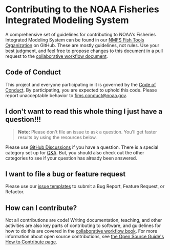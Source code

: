 # Contributing to the NOAA Fisheries Integrated Modeling System

A comprehensive set of guidelines for contributing to NOAA's Fisheries Integrated Modeling System can be found in our [NMFS Fish Tools Organization](https://noaa-fims.github.io/collaborative_workflow/contributor-guidelines.html) on GitHub. These are mostly guidelines, not rules. Use your best judgment, and feel free to propose changes to this document in a pull request to the [collaborative workflow document](https://github.com/NOAA-FIMS/collaborative_workflow).

## Code of Conduct

This project and everyone participating in it is governed by the [Code of Conduct](https://noaa-fims.github.io/collaborative_workflow/code-of-conduct.html). By participating, you are expected to uphold this code. Please report unacceptable behavior to [fims.conduct@noaa.gov](mailto:fims.conduct@noaa.gov).

## I don't want to read this whole thing I just have a question!!!

> **Note:** Please don't file an issue to ask a question. You'll get faster results by using the resources below.

Please use [GitHub Discussions](https://github.com/orgs/NOAA-FIMS/discussions) if you have a question. There is a special category set up for [Q&A](https://github.com/orgs/NOAA-FIMS/discussions/categories/q-a). But, you should also check out the other categories to see if your question has already been answered.

## I want to file a bug or feature request

Please use our [issue templates](https://github.com/NOAA-FIMS/FIMS/issues/new/choose) to submit a Bug Report, Feature Request, or Refactor.

## How can I contribute?

Not all contributions are code! Writing documentation, teaching, and other activities are also key parts of contributing to software, and guidelines for how to do this are covered in the [collaborative workflow book](https://noaa-fims.github.io/collaborative_workflow/contributor-guidelines.html). For more information about open source contributions, see [the Open Source Guide's How to Contribute page](https://opensource.guide/how-to-contribute/).
